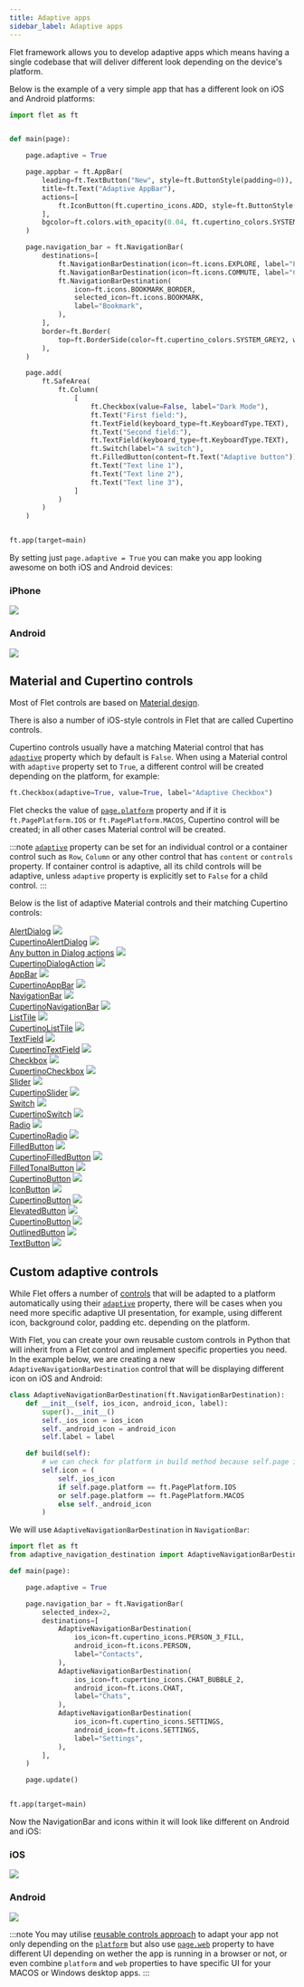 ```yaml
---
title: Adaptive apps
sidebar_label: Adaptive apps
---
```


Flet framework allows you to develop adaptive apps which means having a single codebase that will deliver different look depending on the device's platform.

Below is the example of a very simple app that has a different look on iOS and Android platforms:

```python
import flet as ft


def main(page):

    page.adaptive = True

    page.appbar = ft.AppBar(
        leading=ft.TextButton("New", style=ft.ButtonStyle(padding=0)),
        title=ft.Text("Adaptive AppBar"),
        actions=[
            ft.IconButton(ft.cupertino_icons.ADD, style=ft.ButtonStyle(padding=0))
        ],
        bgcolor=ft.colors.with_opacity(0.04, ft.cupertino_colors.SYSTEM_BACKGROUND),
    )

    page.navigation_bar = ft.NavigationBar(
        destinations=[
            ft.NavigationBarDestination(icon=ft.icons.EXPLORE, label="Explore"),
            ft.NavigationBarDestination(icon=ft.icons.COMMUTE, label="Commute"),
            ft.NavigationBarDestination(
                icon=ft.icons.BOOKMARK_BORDER,
                selected_icon=ft.icons.BOOKMARK,
                label="Bookmark",
            ),
        ],
        border=ft.Border(
            top=ft.BorderSide(color=ft.cupertino_colors.SYSTEM_GREY2, width=0)
        ),
    )

    page.add(
        ft.SafeArea(
            ft.Column(
                [
                    ft.Checkbox(value=False, label="Dark Mode"),
                    ft.Text("First field:"),
                    ft.TextField(keyboard_type=ft.KeyboardType.TEXT),
                    ft.Text("Second field:"),
                    ft.TextField(keyboard_type=ft.KeyboardType.TEXT),
                    ft.Switch(label="A switch"),
                    ft.FilledButton(content=ft.Text("Adaptive button")),
                    ft.Text("Text line 1"),
                    ft.Text("Text line 2"),
                    ft.Text("Text line 3"),
                ]
            )
        )
    )


ft.app(target=main)
```

By setting just `page.adaptive = True` you can make you app looking awesome on both iOS and Android devices:

<div className="row">
  <div className="col col--6" style={{textAlign: 'center'}}>
    <h3>iPhone</h3>
    <img src="/img/blog/adaptive/iphone-adaptive-app.png" className="screenshot-60" />
  </div>
  <div className="col col--6" style={{textAlign: 'center'}}>
    <h3>Android</h3>
    <img src="/img/blog/adaptive/android-adaptive-app.png" className="screenshot-60" style={{ width: '57%'}} />
  </div>  
</div>

## Material and Cupertino controls

Most of Flet controls are based on [Material design](https://m3.material.io/). 

There is also a number of iOS-style controls in Flet that are called Cupertino controls. 

Cupertino controls usually have a matching Material control that has [`adaptive`](/docs/controls#adaptive) property which by default is `False`. When using a Material control with `adaptive` property set to `True`, a different control will be created depending on the platform, for example:
```python
ft.Checkbox(adaptive=True, value=True, label="Adaptive Checkbox")
```

Flet checks the value of [`page.platform`](/docs/controls/page#platform) property and if it is `ft.PagePlatform.IOS` or `ft.PagePlatform.MACOS`, Cupertino control will be created; in all other cases Material control will be created. 

:::note
[`adaptive`](/docs/controls#adaptive) property can be set for an individual control or a container control such as `Row`, `Column` or any other control that has `content` or `controls` property. If container control is adaptive, all its child controls will be adaptive, unless `adaptive` property is explicitly set to `False` for a child control.
:::

Below is the list of adaptive Material controls and their matching Cupertino controls:

<div className="row">
  <div className="col col--6" style={{textAlign: 'center'}}>
    <a href="/docs/controls/alertdialog">AlertDialog</a>
    <img src="/img/docs/adaptive-apps/alertdialog.png" className="screenshot-50" />
  </div>
  <div className="col col--6" style={{textAlign: 'center'}}>
    <a href="/docs/controls/cupertinoalertdialog">CupertinoAlertDialog</a>
    <img src="/img/docs/adaptive-apps/cupertinoalertdialog.png" className="screenshot-60" />
  </div>  
</div>

<div className="row">
  <div className="col col--6" style={{textAlign: 'center'}}>
    <a href="/docs/controls/buttons">Any button in Dialog actions</a>
        <img src="/img/docs/adaptive-apps/dialogactions.png" className="screenshot-30" />
  </div>
  <div className="col col--6" style={{textAlign: 'center'}}>
      <a href="/docs/controls/cupertinodialogaction">CupertinoDialogAction</a>
    <img src="/img/docs/adaptive-apps/cupertinodialogactions.png" className="screenshot-40" />
  </div>  
</div>


<div className="row">
  <div className="col col--6" style={{textAlign: 'center'}}>
    <a href="/docs/controls/appbar">AppBar</a>
    <img src="/img/docs/adaptive-apps/appbar.png" className="screenshot-60" />
  </div>
  <div className="col col--6" style={{textAlign: 'center'}}>
    <a href="/docs/controls/cupertinoappbar">CupertinoAppBar</a>
    <img src="/img/docs/adaptive-apps/cupertinoappbar.png" className="screenshot-60" />
  </div>  
</div>

<div className="row">
  <div className="col col--6" style={{textAlign: 'center'}}>
    <a href="/docs/controls/navigationbar">NavigationBar</a>
    <img src="/img/docs/adaptive-apps/navigationbar.png" className="screenshot-60" />
  </div>
  <div className="col col--6" style={{textAlign: 'center'}}>
    <a href="/docs/controls/cupertinonavigationbar">CupertinoNavigationBar</a>
    <img src="/img/docs/adaptive-apps/cupertinonavigationbar.png" className="screenshot-70" />
  </div>  
</div>

<div className="row">
  <div className="col col--6" style={{textAlign: 'center'}}>
    <a href="/docs/controls/listtile">ListTile</a>
    <img src="/img/docs/adaptive-apps/listtile.png" className="screenshot-70" />
  </div>
  <div className="col col--6" style={{textAlign: 'center'}}>
    <a href="/docs/controls/cupertinolisttile">CupertinoListTile</a>
    <img src="/img/docs/adaptive-apps/cupertinolisttile.png" className="screenshot-70" />
  </div>  
</div>

<div className="row">
  <div className="col col--6" style={{textAlign: 'center'}}>
    <a href="/docs/controls/textfield">TextField</a>
    <img src="/img/docs/adaptive-apps/textfield.png" className="screenshot-70" />
  </div>
  <div className="col col--6" style={{textAlign: 'center'}}>
    <a href="/docs/controls/cupertinotextfield">CupertinoTextField</a>
    <img src="/img/docs/adaptive-apps/cupertinotextfield.png" className="screenshot-70" />
  </div>  
</div>

<div className="row">
  <div className="col col--6" style={{textAlign: 'center'}}>
    <a href="/docs/controls/checkbox">Checkbox</a>
    <img src="/img/docs/adaptive-apps/checkbox.png" className="screenshot-10" />
  </div>
  <div className="col col--6" style={{textAlign: 'center'}}>
    <a href="/docs/controls/cupertinocheckbox">CupertinoCheckbox</a>
    <img src="/img/docs/adaptive-apps/cupertinocheckbox.png" className="screenshot-10" />
  </div>  
</div>

<div className="row">
  <div className="col col--6" style={{textAlign: 'center'}}>
    <a href="/docs/controls/slider">Slider</a>
    <img src="/img/docs/adaptive-apps/slider.png" className="screenshot-30" />
  </div>
  <div className="col col--6" style={{textAlign: 'center'}}>
    <a href="/docs/controls/cupertinoslider">CupertinoSlider</a>
    <img src="/img/docs/adaptive-apps/cupertinoslider.png" className="screenshot-30" />
  </div>  
</div>

<div className="row">
  <div className="col col--6" style={{textAlign: 'center'}}>
    <a href="/docs/controls/switch">Switch</a>
    <img src="/img/docs/adaptive-apps/switch.png" className="screenshot-10" />
  </div>
  <div className="col col--6" style={{textAlign: 'center'}}>
    <a href="/docs/controls/cupertinoswitch">CupertinoSwitch</a>
    <img src="/img/docs/adaptive-apps/cupertinoswitch.png" className="screenshot-10" />
  </div>  
</div>

<div className="row">
  <div className="col col--6" style={{textAlign: 'center'}}>
    <a href="/docs/controls/radio">Radio</a>
    <img src="/img/docs/adaptive-apps/radio.png" className="screenshot-10" />
  </div>
  <div className="col col--6" style={{textAlign: 'center'}}>
    <a href="/docs/controls/cupertinoradio">CupertinoRadio</a>
    <img src="/img/docs/adaptive-apps/cupertinoradio.png" className="screenshot-10" />
  </div>  
</div>

<div className="row">
  <div className="col col--6" style={{textAlign: 'center'}}>
    <a href="/docs/controls/filledbutton">FilledButton</a>
    <img src="/img/docs/adaptive-apps/filledbutton.png" className="screenshot-20" />
  </div>
  <div className="col col--6" style={{textAlign: 'center'}}>
    <a href="/docs/controls/cupertinobutton">CupertinoFilledButton</a>
    <img src="/img/docs/adaptive-apps/cupertinofilledbutton.png" className="screenshot-30" />
  </div>  
</div>

<div className="row">
  <div className="col col--6" style={{textAlign: 'center'}}>
    <a href="/docs/controls/filledtonalbutton">FilledTonalButton</a>
    <img src="/img/docs/adaptive-apps/filledtonalbutton.png" className="screenshot-20" />
  </div>
  <div className="col col--6" style={{textAlign: 'center'}}>
    <a href="/docs/controls/cupertinobutton">CupertinoButton</a>
    <img src="/img/docs/adaptive-apps/cupertinobutton-filledtonal.png" className="screenshot-30" />
  </div>  
</div>

<div className="row">
  <div className="col col--6" style={{textAlign: 'center'}}>
    <a href="/docs/controls/iconbutton">IconButton</a>
    <img src="/img/docs/adaptive-apps/icon-button.png" className="screenshot-10" />
  </div>
  <div className="col col--6" style={{textAlign: 'center'}}>
    <a href="/docs/controls/cupertinobutton">CupertinoButton</a>
    <img src="/img/docs/adaptive-apps/icon-button-cupertino.png" className="screenshot-10" />
  </div>  
</div>

<div className="row">
  <div className="col col--6" style={{textAlign: 'center'}}>
    <a href="/docs/controls/elevatedbutton">ElevatedButton</a>
    <img src="/img/docs/adaptive-apps/elevatedbutton.png" className="screenshot-20" />
  </div>
  <div className="col col--6" style={{textAlign: 'center'}}>
    <a href="/docs/controls/cupertinobutton">CupertinoButton</a>
    <img src="/img/docs/adaptive-apps/cupertinobutton.png" className="screenshot-20" />
  </div>  
</div>

<div className="row">
  <div className="col col--6" style={{textAlign: 'center'}}>
    <a href="/docs/controls/outlinedbutton">OutlinedButton</a>
    <img src="/img/docs/adaptive-apps/outlinedbutton.png" className="screenshot-20" />
  </div>
  <div className="col col--6" style={{textAlign: 'center'}}>
  </div>  
</div>

<div className="row">
  <div className="col col--6" style={{textAlign: 'center'}}>
    <a href="/docs/controls/textbutton">TextButton</a>
    <img src="/img/docs/adaptive-apps/textbutton.png" className="screenshot-20" />
  </div>
  <div className="col col--6" style={{textAlign: 'center'}}>
  </div>  
</div>

## Custom adaptive controls

While Flet offers a number of [controls](#material-and-cupertino-controls) that will be adapted to a platform automatically using their [`adaptive`](/docs/controls#adaptive) property, there will be cases when you need more specific adaptive UI presentation, for example, using different icon, background color, padding etc. depending on the platform.

With Flet, you can create your own reusable custom controls in Python that will inherit from a Flet control and implement specific properties you need. In the example below, we are creating a new `AdaptiveNavigationBarDestination` control that will be displaying different icon on iOS and Android:

```python
class AdaptiveNavigationBarDestination(ft.NavigationBarDestination):
    def __init__(self, ios_icon, android_icon, label):
        super().__init__()
        self._ios_icon = ios_icon
        self._android_icon = android_icon
        self.label = label

    def build(self):
        # we can check for platform in build method because self.page is known
        self.icon = (
            self._ios_icon
            if self.page.platform == ft.PagePlatform.IOS
            or self.page.platform == ft.PagePlatform.MACOS
            else self._android_icon
        )
```

We will use `AdaptiveNavigationBarDestination` in `NavigationBar`:

```python
import flet as ft
from adaptive_navigation_destination import AdaptiveNavigationBarDestination

def main(page):

    page.adaptive = True

    page.navigation_bar = ft.NavigationBar(
        selected_index=2,
        destinations=[
            AdaptiveNavigationBarDestination(
                ios_icon=ft.cupertino_icons.PERSON_3_FILL,
                android_icon=ft.icons.PERSON,
                label="Contacts",
            ),
            AdaptiveNavigationBarDestination(
                ios_icon=ft.cupertino_icons.CHAT_BUBBLE_2,
                android_icon=ft.icons.CHAT,
                label="Chats",
            ),
            AdaptiveNavigationBarDestination(
                ios_icon=ft.cupertino_icons.SETTINGS,
                android_icon=ft.icons.SETTINGS,
                label="Settings",
            ),
        ],
    )

    page.update()


ft.app(target=main)
```
Now the NavigationBar and icons within it will look like different on Android and iOS:

<div className="row">
  <div className="col col--6" style={{textAlign: 'center'}}>
    <h3>iOS</h3>
    <img src="/img/docs/adaptive-apps/navigation-bar-custom-ios.png" className="screenshot-100" />
  </div>
  <div className="col col--6" style={{textAlign: 'center'}}>
    <h3>Android</h3>
    <img src="/img/docs/adaptive-apps/navigation-bar-custom-android.png" className="screenshot-100"/>
  </div>  
</div>

:::note
You may utilise [reusable controls approach](custom-controls) to adapt your app not only depending on the [`platform`](/docs/controls/page#platform) but also use [`page.web`](/docs/controls/page#web) property to have different UI depending on wether the app is running in a browser or not, or even combine `platform` and `web` properties to have specific UI for your MACOS or Windows desktop apps.
:::






